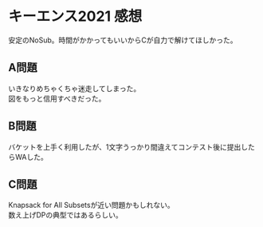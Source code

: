 # キーエンス2021 感想

安定のNoSub。時間がかかってもいいからCが自力で解けてほしかった。

## A問題

いきなりめちゃくちゃ迷走してしまった。  
図をもっと信用すべきだった。

## B問題

バケットを上手く利用したが、1文字うっかり間違えてコンテスト後に提出したらWAした。

## C問題

Knapsack for All Subsetsが近い問題かもしれない。  
数え上げDPの典型ではあるらしい。

